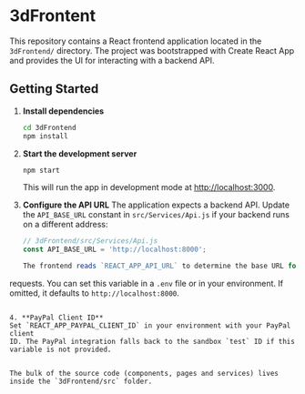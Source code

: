# 3dFrontent

This repository contains a React frontend application located in the `3dFrontend/` directory. The project was bootstrapped with Create React App and provides the UI for interacting with a backend API.

## Getting Started

1. **Install dependencies**
   ```bash
   cd 3dFrontend
   npm install
   ```

2. **Start the development server**
   ```bash
   npm start
   ```
   This will run the app in development mode at [http://localhost:3000](http://localhost:3000).

3. **Configure the API URL**
   The application expects a backend API. Update the `API_BASE_URL` constant in `src/Services/Api.js` if your backend runs on a different address:
   ```javascript
   // 3dFrontend/src/Services/Api.js
   const API_BASE_URL = 'http://localhost:8000';

   The frontend reads `REACT_APP_API_URL` to determine the base URL for API
requests. You can set this variable in a `.env` file or in your environment.
If omitted, it defaults to `http://localhost:8000`.
   ```

4. **PayPal Client ID**
   Set `REACT_APP_PAYPAL_CLIENT_ID` in your environment with your PayPal client
   ID. The PayPal integration falls back to the sandbox `test` ID if this
   variable is not provided.


The bulk of the source code (components, pages and services) lives inside the `3dFrontend/src` folder.

